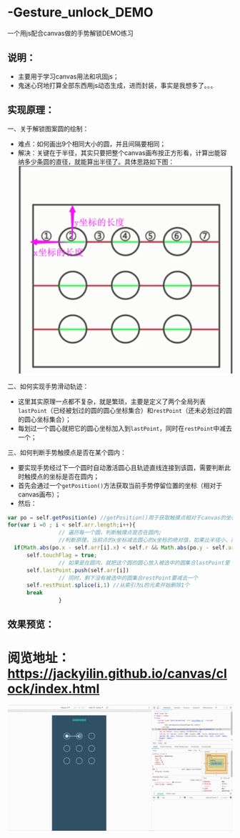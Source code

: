 # -Gesture_unlock_DEMO
一个用js配合canvas做的手势解锁DEMO练习

## 说明：
- 主要用于学习canvas用法和巩固js；
- 鬼迷心窍地打算全部东西用js动态生成，进而封装，事实是我想多了。。。

## 实现原理：
一、关于解锁图案圆的绘制：
- 难点：如何画出9个相同大小的圆，并且间隔要相同；
- 解决：关键在于半径，其实只要把整个canvas画布按正方形看，计算出能容纳多少条圆的直径，就能算出半径了。具体思路如下图：
![image](https://github.com/ChrisLee0211/-Gesture_unlock_DEMO/blob/master/src/example02.png)

二、如何实现手势滑动轨迹：
- 这里其实原理一点都不复杂，就是繁琐，主要是定义了两个全局列表```lastPoint```（已经被划过的圆的圆心坐标集合）和```restPoint```（还未必划过的圆的圆心坐标集合）；
- 每划过一个圆心就把它的圆心坐标加入到```lastPoint```，同时在```restPoint```中减去一个；

三、如何判断手势触摸点是否在某个圆内：
- 要实现手势经过下一个圆时自动激活圆心且轨迹直线连接到该圆，需要判断此时触摸点的坐标是否在圆内；
- 首先会通过一个```getPosition()```方法获取当前手势停留位置的坐标（相对于canvas画布）；
- 然后：
```javascript
var po = self.getPosition(e) //getPosition()用于获取触摸点相对于canvas的坐标
for(var i =0 ; i < self.arr.length;i++){
                // 遍历每一个圆，判断触摸点是否在圆内;
                //判断原理，当前点的x坐标减去圆心的x坐标的绝对值，如果比半径小，那么就在圆内，Y坐标同理
  if(Math.abs(po.x - self.arr[i].x) < self.r && Math.abs(po.y - self.arr[i].y) < self.r){
      self.touchFlag = true;
                // 如果是在圆内，就把这个圆的圆心放入被选中的圆集合lastPoint里
      self.lastPoint.push(self.arr[i])
                // 同时，剩下没有被选中的圆集合restPoint要减去一个
      self.restPoint.splice(i,1) //从索引为i的元素开始删除1个
      break
                }
```

##  效果预览：
# 阅览地址：https://jackyilin.github.io/canvas/clock/index.html
![image](https://github.com/ChrisLee0211/-Gesture_unlock_DEMO/blob/master/example01.gif)
